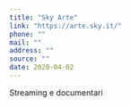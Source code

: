 ```yaml
---
title: "Sky Arte"
link: "https://arte.sky.it/"
phone: ""
mail: ""
address: ""
source: ""
date: 2020-04-02
---
```


Streaming e documentari
